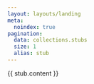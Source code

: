 ```yaml
---
layout: layouts/landing
meta:
  noindex: true
pagination:
  data: collections.stubs
  size: 1
  alias: stub
---
```


{{ stub.content }}